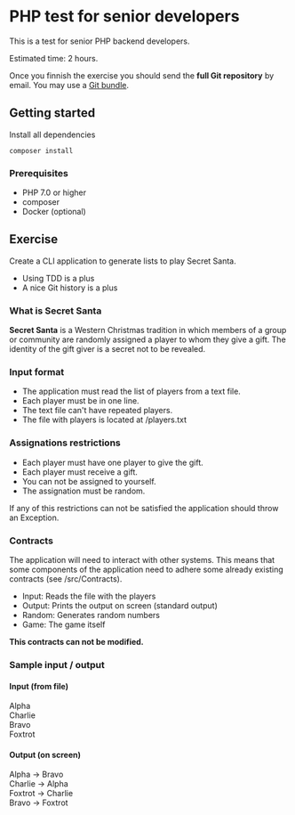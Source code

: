 # PHP test for senior developers

This is a test for senior PHP backend developers.

Estimated time: 2 hours.

Once you finnish the exercise you should send the **full Git repository** by email.
You may use a [Git bundle](https://git-scm.com/docs/git-bundle).

## Getting started

Install all dependencies

```
composer install
```

### Prerequisites

* PHP 7.0 or higher
* composer
* Docker (optional)

## Exercise

Create a CLI application to generate lists to play Secret Santa.

* Using TDD is a plus
* A nice Git history is a plus

### What is Secret Santa

**Secret Santa** is a Western Christmas tradition in which members of a group or community are randomly
assigned a player to whom they give a gift. The identity of the gift giver is a secret not to be revealed.

### Input format

* The application must read the list of players from a text file.
* Each player must be in one line.
* The text file can't have repeated players.
* The file with players is located at /players.txt

### Assignations restrictions

* Each player must have one player to give the gift.
* Each player must receive a gift.
* You can not be assigned to yourself.
* The assignation must be random.

If any of this restrictions can not be satisfied the application should throw an Exception.

### Contracts

The application will need to interact with other systems. This means that some components
of the application need to adhere some already existing contracts (see /src/Contracts).

* Input: Reads the file with the players
* Output: Prints the output on screen (standard output)
* Random: Generates random numbers
* Game: The game itself

**This contracts can not be modified.**

### Sample input / output

#### Input (from file)

Alpha  
Charlie  
Bravo  
Foxtrot

#### Output (on screen)

Alpha -> Bravo  
Charlie -> Alpha  
Foxtrot -> Charlie  
Bravo -> Foxtrot